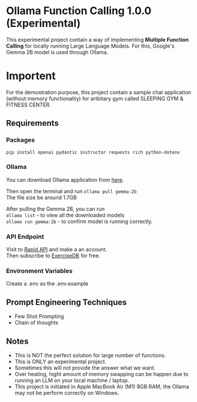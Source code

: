 # Ollama Function Calling 1.0.0 (Experimental)

This experimental project contain a way of implementing **Multiple Function Calling** for locally running Large Language Models.
For this, Google's Gemma 2B model is used through Ollama.

# Importent
For the demostration purpose, this project contain a sample chat application (without memory functionality) for artbitary gym called SLEEPING GYM & FITNESS CENTER.

## Requirements
### Packages
   `pip install openai pydantic instructor requests rich python-dotenv`

   ### Ollama
   You can download Ollama application from [here](https://ollama.com/download).

   Then open the terminal and run `ollama pull gemma:2b`\
   The file size be around 1.7GB

   After pulling the Gemma 2B, you can run \
   `ollama list` - to view all the downloaded models \
   `ollama run gemma:2b` - to confirm model is running correctly.

   ### API Endpoint
   Visit to [Rapid API](https://rapidapi.com/hub) and make a an account.\
   Then subscribe to [ExerciseDB](https://rapidapi.com/justin-WFnsXH_t6/api/exercisedb/) for free.

   ### Environment Variables
   Create a .env as the .env.example


## Prompt Engineering Techniques
- Few Shot Prompting
- Chain of thoughts


## Notes
- This is NOT the perfect solution for large number of functions.
- This is ONLY an experimental project.
- Sometimes this will not provide the answer what we want. 
- Over heating, hight amount of memory swapping can be happen due to running an LLM on your local machine / laptop.
- This project is initiated in Apple MacBook Air (M1) 8GB RAM, the Ollama may not be perform correctly on Windows.